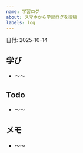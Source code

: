 ```yaml
---
name: 学習ログ
about: スマホから学習ログを投稿
labels: log
---
```


日付: 2025-10-14

## 学び
- 〜〜
## Todo
- 〜〜
## メモ
- 〜〜
